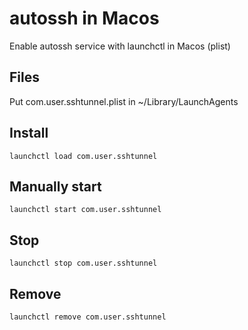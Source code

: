 # autossh in Macos
Enable autossh service with launchctl in Macos (plist)

## Files
Put com.user.sshtunnel.plist in ~/Library/LaunchAgents

## Install

`launchctl load com.user.sshtunnel`

## Manually start

`launchctl start com.user.sshtunnel`

## Stop

`launchctl stop com.user.sshtunnel`

## Remove

`launchctl remove com.user.sshtunnel`

